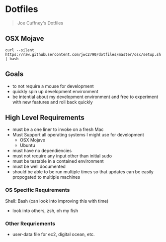 # Dotfiles

> Joe Cuffney's Dotfiles

## OSX Mojave

```
curl --silent https://raw.githubusercontent.com/jwc2790/dotfiles/master/osx/setup.sh | bash
```

## Goals

- to not require a mouse for development 
- quickly spin up development environment
- be intential about my development environment and free to experiment with new features and roll back quickly

## High Level Requirements

- must be a one liner to invoke on a fresh Mac
- Must Support all operating systems I might use for development
  - OSX Mojave
  - Ubuntu
- must have no dependiencies
- must not require any input other than initial sudo
- must be testable in a contained environment
- must be well documented
- should be able to be run multiple times so that updates can be easily propogated to multiple machines

### OS Specific Requirements

Shell: Bash (can look into improving this with time)
  - look into others, zsh, oh my fish

### Other Requriements

- user-data file for ec2, digital ocean, etc.